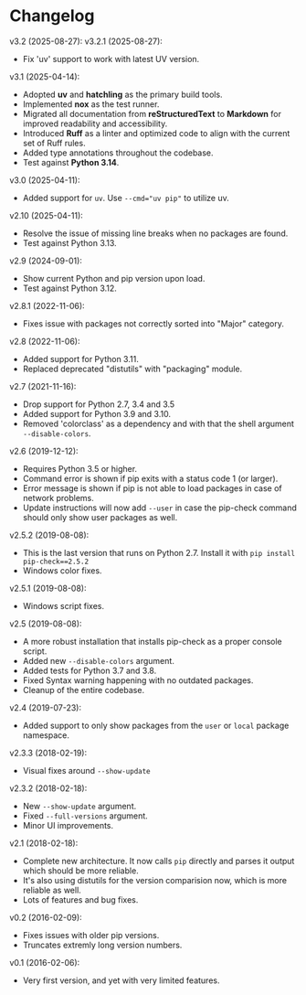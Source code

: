 # Changelog

v3.2 (2025-08-27):
v3.2.1 (2025-08-27):

- Fix 'uv' support to work with latest UV version.

v3.1 (2025-04-14):

- Adopted **uv** and **hatchling** as the primary build tools.
- Implemented **nox** as the test runner.
- Migrated all documentation from **reStructuredText** to **Markdown** for improved readability and accessibility.
- Introduced **Ruff** as a linter and optimized code to align with the current set of Ruff rules.
- Added type annotations throughout the codebase.
- Test against **Python 3.14**.

v3.0 (2025-04-11):

- Added support for ``uv``. Use ``--cmd="uv pip"`` to utilize uv.

v2.10 (2025-04-11):

- Resolve the issue of missing line breaks when no packages are found.
- Test against Python 3.13.

v2.9 (2024-09-01):

- Show current Python and pip version upon load.
- Test against Python 3.12.

v2.8.1 (2022-11-06):

- Fixes issue with packages not correctly sorted into "Major" category.

v2.8 (2022-11-06):

- Added support for Python 3.11.
- Replaced deprecated "distutils" with "packaging" module.

v2.7 (2021-11-16):

- Drop support for Python 2.7, 3.4 and 3.5
- Added support for Python 3.9 and 3.10.
- Removed 'colorclass' as a dependency and with that the shell argument
  `--disable-colors`.

v2.6 (2019-12-12):

- Requires Python 3.5 or higher.
- Command error is shown if pip exits with a status code 1 (or larger).
- Error message is shown if pip is not able to load packages in case of
  network problems.
- Update instructions will now add ``--user`` in case the pip-check command
  should only show user packages as well.

v2.5.2 (2019-08-08):

- This is the last version that runs on Python 2.7. Install it with
  ``pip install pip-check==2.5.2``
- Windows color fixes.

v2.5.1 (2019-08-08):

- Windows script fixes.

v2.5 (2019-08-08):

- A more robust installation that installs pip-check as a proper console script.
- Added new ``--disable-colors`` argument.
- Added tests for Python 3.7 and 3.8.
- Fixed Syntax warning happening with no outdated packages.
- Cleanup of the entire codebase.

v2.4 (2019-07-23):

- Added support to only show packages from the ``user`` or ``local`` package
  namespace.

v2.3.3 (2018-02-19):

- Visual fixes around ``--show-update``

v2.3.2 (2018-02-18):

- New ``--show-update`` argument.
- Fixed ``--full-versions`` argument.
- Minor UI improvements.

v2.1 (2018-02-18):

- Complete new architecture. It now calls ``pip`` directly and parses it output
  which should be more reliable.
- It's also using distutils for the version comparision now, which is more
  reliable as well.
- Lots of features and bug fixes.

v0.2 (2016-02-09):

- Fixes issues with older pip versions.
- Truncates extremly long version numbers.

v0.1 (2016-02-06):

- Very first version, and yet with very limited features.
